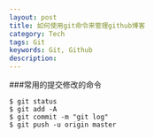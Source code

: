 ```yaml
---
layout: post
title: 如何使用git命令来管理github博客
category: Tech 
tags: Git
keywords: Git, Github
description:
---
```


###常用的提交修改的命令
```
$ git status
$ git add -A
$ git commit -m "git log"
$ git push -u origin master
```
